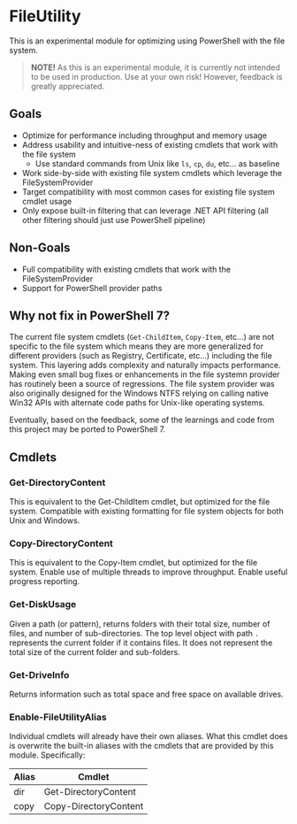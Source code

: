 # FileUtility

This is an experimental module for optimizing using PowerShell with the file system.

> **NOTE!** As this is an experimental module, it is currently not intended to be used in production.
> Use at your own risk!  However, feedback is greatly appreciated.

## Goals

- Optimize for performance including throughput and memory usage
- Address usability and intuitive-ness of existing cmdlets that work with the file system
  - Use standard commands from Unix like `ls`, `cp`, `du`, etc... as baseline
- Work side-by-side with existing file system cmdlets which leverage the FileSystemProvider
- Target compatibility with most common cases for existing file system cmdlet usage
- Only expose built-in filtering that can leverage .NET API filtering (all other filtering should just use PowerShell pipeline)

## Non-Goals

- Full compatibility with existing cmdlets that work with the FileSystemProvider
- Support for PowerShell provider paths

## Why not fix in PowerShell 7?

The current file system cmdlets (`Get-ChildItem`, `Copy-Item`, etc...) are not specific to the file system
which means they are more generalized for different providers (such as Registry, Certificate, etc...) including the file system.
This layering adds complexity and naturally impacts performance.
Making even small bug fixes or enhancements in the file systemn provider has routinely been a source of regressions.
The file system provider was also originally designed for the Windows NTFS relying on calling native Win32 APIs with
alternate code paths for Unix-like operating systems.

Eventually, based on the feedback, some of the learnings and code from this project may be ported to PowerShell 7.

## Cmdlets

### Get-DirectoryContent

This is equivalent to the Get-ChildItem cmdlet, but optimized for the file system.
Compatible with existing formatting for file system objects for both Unix and Windows.

### Copy-DirectoryContent

This is equivalent to the Copy-Item cmdlet, but optimized for the file system.
Enable use of multiple threads to improve throughput.
Enable useful progress reporting.

### Get-DiskUsage

Given a path (or pattern), returns folders with their total size, number of files, and number of sub-directories.
The top level object with path `.` represents the current folder if it contains files.
It does not represent the total size of the current folder and sub-folders.

### Get-DriveInfo

Returns information such as total space and free space on available drives.

### Enable-FileUtilityAlias

Individual cmdlets will already have their own aliases.
What this cmdlet does is overwrite the built-in aliases with the cmdlets that are provided by this module.
Specifically:

| Alias | Cmdlet                |
| ----- | --------------------- |
| dir   | Get-DirectoryContent  |
| copy  | Copy-DirectoryContent |
